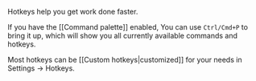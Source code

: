 Hotkeys help you get work done faster. 

If you have the [[Command palette]] enabled, You can use `Ctrl/Cmd+P` to bring it up, which will show you all currently available commands and hotkeys.

Most hotkeys can be [[Custom hotkeys|customized]] for your needs in Settings → Hotkeys. 
